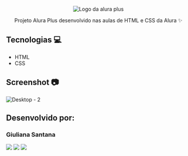 <p align="center"> <img src="https://github.com/MonicaHillman/aluraplus/blob/aula04/img/Logo.png?raw=true" alt="Logo da alura plus"> </p>
<p align="center">Projeto Alura Plus desenvolvido nas aulas de HTML e CSS da Alura ✨</p>

## Tecnologias 💻
* HTML
* CSS

## Screenshot 📷
![Desktop - 2](https://github.com/giulianasantana/aluraplus/assets/133705620/07a79fa0-f3ec-4b55-838c-bd286f7b7b4e)

## Desenvolvido por:

### Giuliana Santana
<div>  
  <a href="https://www.linkedin.com/in/giulianasantana" target="_blank"><img src="https://img.shields.io/badge/-LinkedIn-4285F4?style=for-the-badge&logo=linkedin&logoColor=white" target="_blank"></a> 
  <a href="mailto:giulianasantanas@hotmail.com"><img src="https://img.shields.io/badge/-Gmail-EA4335?style=for-the-badge&logo=gmail&logoColor=white" target="_blank"></a>
  <a href="https://github.com/giulianasantana"><img src="https://img.shields.io/badge/GitHub-CD6799?style=for-the-badge&logo=github&logoColor=white" target="_blank"></a>
</div>

